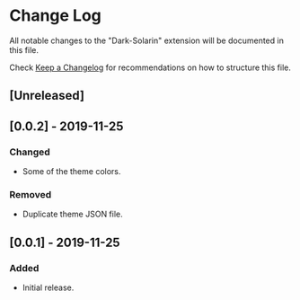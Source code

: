 # Change Log

All notable changes to the "Dark-Solarin" extension will be documented in this file.

Check [Keep a Changelog](http://keepachangelog.com/) for recommendations on how to structure this file.

## [Unreleased]

## [0.0.2] - 2019-11-25
### Changed
- Some of the theme colors.

### Removed
- Duplicate theme JSON file.

## [0.0.1] - 2019-11-25
### Added
- Initial release.
